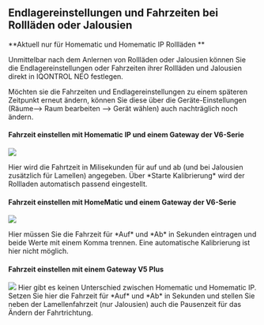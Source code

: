 ## Endlagereinstellungen und Fahrzeiten bei Rollläden oder Jalousien

\*\*Aktuell nur für Homematic und Homematic IP Rollläden \*\*

Unmittelbar nach dem Anlernen von Rollläden oder Jalousien können Sie
die Endlagereinstellungen oder Fahrzeiten ihrer Rollläden und Jalousien
direkt in IQONTROL NEO festlegen.

Möchten sie die Fahrzeiten und Endlagereinstellungen zu einem späteren
Zeitpunkt erneut ändern, können Sie diese über die Geräte-Einstellungen
(Räume--\> Raum bearbeiten --\> Gerät wählen) auch nachträglich noch
ändern.

#### Fahrzeit einstellen mit Homematic IP und einem Gateway der V6-Serie

![](/de/iqontrol_neo/hmip-_fahrzeit_v6.png)

Hier wird die Fahrtzeit in Milisekunden für auf und ab (und bei
Jalousien zusätzlich für Lamellen) angegeben. Über \*Starte
Kalibrierung\* wird der Rollladen automatisch passend eingestellt.

#### Fahrzeit einstellen mit HomeMatic und einem Gateway der V6-Serie

![](/de/iqontrol_neo/hm-_fahrzeit_v6.png)

Hier müssen Sie die Fahrzeit für \*Auf\* und \*Ab\* in Sekunden
eintragen und beide Werte mit einem Komma trennen. Eine automatische
Kalibrierung ist hier nicht möglich.

#### Fahrzeit einstellen mit einem Gateway V5 Plus

![](/de/iqontrol_neo/hmip-_fahrzeit_v5_plus.png) Hier gibt es keinen
Unterschied zwischen Homematic und Homematic IP. Setzen Sie hier die
Fahrzeit für \*Auf\* und \*Ab\* in Sekunden und stellen Sie neben der
Lamellenfahrzeit (nur Jalousien) auch die Pausenzeit für das Ändern der
Fahrtrichtung.
